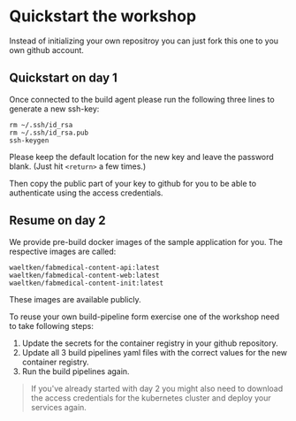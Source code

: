 # Quickstart the workshop

Instead of initializing your own repositroy you can just fork this one to you
own github account.

## Quickstart on day 1

Once connected to the build agent please run the following three lines to
generate a new ssh-key:

```shell
rm ~/.ssh/id_rsa
rm ~/.ssh/id_rsa.pub
ssh-keygen
```

Please keep the default location for the new key and leave the password blank.
(Just hit `<return>` a few times.)

Then copy the public part of your key to github for you to be able to authenticate using the access credentials.

## Resume on day 2

We provide pre-build docker images of the sample application for you. The
respective images are called:

```
waeltken/fabmedical-content-api:latest
waeltken/fabmedical-content-web:latest
waeltken/fabmedical-content-init:latest
```

These images are available publicly.

To reuse your own build-pipeline form exercise one of the workshop need to take following steps:

1. Update the secrets for the container registry in your github repository.
2. Update all 3 build pipelines yaml files with the correct values for the new
   container registry.
3. Run the build pipelines again.

> If you've already started with day 2 you might also need to download the access
> credentials for the kubernetes cluster and deploy your services again.
